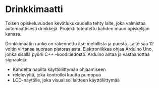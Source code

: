 # Drinkkimaatti
Toisen opiskeluvuoden kevätlukukaudella tehty laite, joka valmistaa automaattisesti drinkkejä. 
Projekti toteutettu kahden muun opiskelijan kanssa.

Drinkkimaatin runko on rakennettu itse metallista ja puusta.
Laite saa 12 voltin virtansa suoraan pistorasiasta. 
Elektroniikkaa ohjaa Arduino Uno, jonka sisällä pyörii C++ -kooditiedosto.
Arduino antaa ja vastaanottaa signaaleja:
- Kahdelta napilta käyttöliittymän ohjaamiseen
- relelevyltä, joka kontrolloi kuutta pumppua
- LCD-näytölle, joka visualisoi laitteen käyttöliittymää



